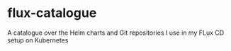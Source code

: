 # flux-catalogue
A catalogue over the Helm charts and Git repositories I use in my FLux CD setup on Kubernetes
